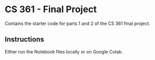 # CS 361 - Final Project
Contains the starter code for parts 1 and 2 of the CS 361 final project.

## Instructions
Either run the Notebook files locally or on Google Colab.
